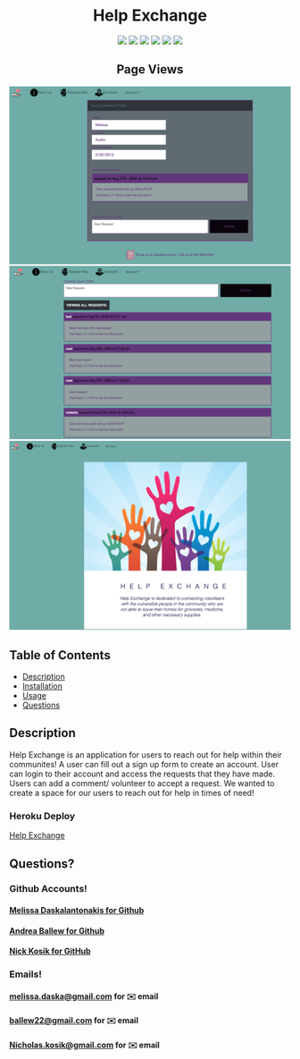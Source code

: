 <h1 align="center">Help Exchange</h1>

<p align="center">
    <img src="https://img.shields.io/badge/React-brightgreen"/>
     <img src="https://img.shields.io/badge/API-blue"/>
    <img src="https://img.shields.io/badge/GraphQL-red"/>
    <img src="https://img.shields.io/badge/Node.js/Express.js-orange"/>
    <img src="https://img.shields.io/badge/ApolloServer-success"/>
    <img src="https://img.shields.io/badge/MongoDB-yellow"/>
</p>  

<h2 align="center">Page Views</h2>  

<p align='center'>
    <img src="/assets/help1.png" alt="help1"/>
    <img src="/assets/help2.png" alt="help2"/>
    <img src="/assets/help3.png" alt="help3"/>
</p>  

## Table of Contents
- [Description](#description)
- [Installation](#install)
- [Usage](#usage)
- [Questions](#questions)

## Description
Help Exchange is an application for users to reach out for help within their communites!  A user can fill out a sign up form to create an account. User can login to their account and access the requests that they have made. Users can add a comment/ volunteer to accept a request. We wanted to create a space for our users to reach out for help in times of need! 
  

### Heroku Deploy
[Help Exchange](https://rocky-retreat-38962.herokuapp.com/) 


## Questions?
### Github Accounts!
#### [Melissa Daskalantonakis for Github](https://github.com/melissadaska)
#### [Andrea Ballew for Github](https://github.com/andytheelf)
#### [Nick Kosik for GitHub](https://github.com/Thor40) 

### Emails!  

#### melissa.daska@gmail.com for ✉️ email 
#### ballew22@gmail.com for ✉️ email  
#### Nicholas.kosik@gmail.com for ✉️ email 
